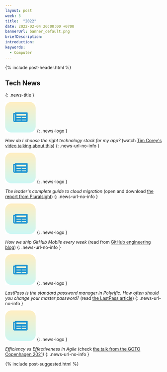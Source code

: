 ```yaml
---
layout: post
week: 5
title:  "2022"
date: 2022-02-04 20:00:00 +0700
bannerUrl: banner_default.png
briefDescription: 
introduction:
keywords:
  - Computer
---
```


{% include post-header.html %}

## Tech News
{: .news-title }

![memo](/assets/images/tech-news.svg)
{: .news-logo }

*How do I choose the right technology stack for my app?* (watch [Tim Corey's video talking about this](https://youtu.be/VpdHElXBXGQ))
{: .news-url-no-info }

![memo](/assets/images/tech-news.svg)
{: .news-logo }

*The leader's complete guide to cloud migration* (open and download [the report from Pluralsight](https://www.pluralsight.com/blog/leaders-complete-guide-cloud-migration))
{: .news-url-no-info }

![memo](/assets/images/tech-news.svg)
{: .news-logo }

*How we ship GitHub Mobile every week* (read from [GitHub engineering blog](https://github.blog/2022-01-12-how-we-ship-github-mobile-every-week/))
{: .news-url-no-info }

![memo](/assets/images/tech-news.svg)
{: .news-logo }

*LastPass is the standard password manager in Polyrific. How often should you change your master password?* (read [the LastPass article](https://blog.lastpass.com/2022/01/how-often-should-you-change-your-master-password/))
{: .news-url-no-info }

![memo](/assets/images/tech-news.svg)
{: .news-logo }

*Efficiency vs Effectiveness in Agile* (check [the talk from the GOTO Copenhagen 2021](https://gotopia.tech/articles/efficiency-vs-effectiveness-in-agile))
{: .news-url-no-info }

{% include post-suggested.html %}
